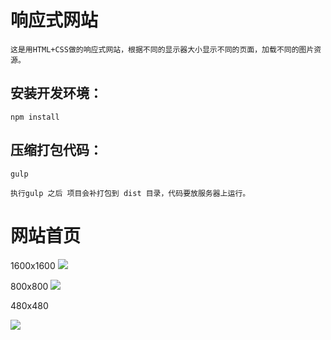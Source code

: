 
# 响应式网站
	
	这是用HTML+CSS做的响应式网站，根据不同的显示器大小显示不同的页面，加载不同的图片资源。

## 安装开发环境：
    npm install

## 压缩打包代码：
    gulp

    执行gulp 之后 项目会补打包到 dist 目录，代码要放服务器上运行。    

# 网站首页

1600x1600
![](https://i.imgur.com/P6hGSC1.png)

800x800
![](https://i.imgur.com/f8xBwy8.png)

480x480

![](https://i.imgur.com/dEx5TZp.png)